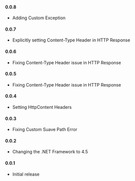 #### 0.0.8
* Adding Custom Exception
#### 0.0.7
* Explicitly setting Content-Type Header in HTTP Response
#### 0.0.6
* Fixing Content-Type Header issue in HTTP Response
#### 0.0.5
* Fixing Content-Type Header issue in HTTP Response
#### 0.0.4
* Setting HttpContent Headers
#### 0.0.3
* Fixing Custom Suave Path Error
#### 0.0.2
* Changing the .NET Framework to 4.5
#### 0.0.1
* Initial release
